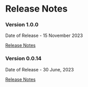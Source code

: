 # Release Notes

### Version 1.0.0

Date of Release - 15 November 2023

[Release Notes](release-notes.md)

### Version 0.0.14

Date of Release - 30 June, 2023

[Release Notes](https://rc.sunbird.org/v/v0.0.14/use/releases)
